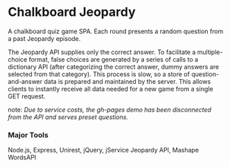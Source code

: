 # Chalkboard Jeopardy
A chalkboard quiz game SPA. Each round presents a random question from a past Jeopardy episode. 

The Jeopardy API supplies only the correct answer. To facilitate a multiple-choice format, false choices are generated by a series of calls to a dictionary API (after categorizing the correct answer, dummy answers are selected from that category). This process is slow, so a store of question-and-answer data is prepared and maintained by the server. This allows clients to instantly receive all data needed for a new game from a single GET request.

note: *Due to service costs, the gh-pages demo has been disconnected from the API and serves preset questions.*

### Major Tools
Node.js, Express, Unirest, jQuery, jService Jeopardy API, Mashape WordsAPI
